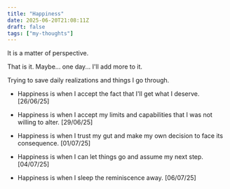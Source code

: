 ```yaml
---
title: "Happiness"
date: 2025-06-20T21:08:11Z
draft: false
tags: ["my-thoughts"]
---
```


It is a matter of perspective.

That is it. Maybe... one day... I'll add more to it.

Trying to save daily realizations and things I go through.

- Happiness is when I accept the fact that I'll get what I deserve. [26/06/25]

- Happiness is when I accept my limits and capabilities that I was not willing to alter. [29/06/25]

- Happiness is when I trust my gut and make my own decision to face its consequence. [01/07/25]

- Happiness is when I can let things go and assume my next step. [04/07/25]

- Happiness is when I sleep the reminiscence away.  [06/07/25]


